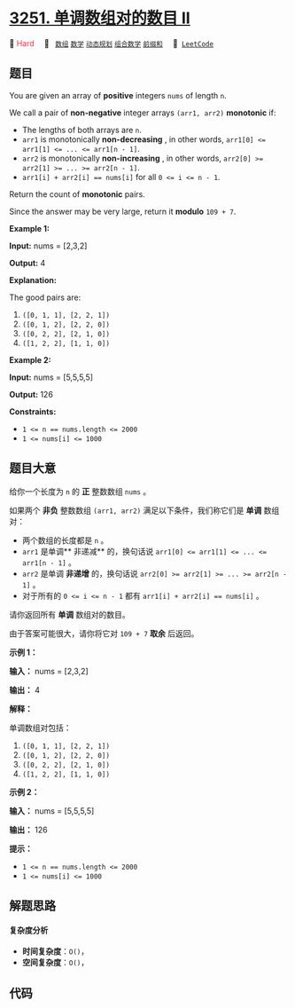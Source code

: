 # [3251. 单调数组对的数目 II](https://leetcode.com/problems/find-the-count-of-monotonic-pairs-ii)

🔴 <font color=#ff334b>Hard</font>&emsp; 🔖&ensp; [`数组`](/leetcode/outline/tag/array.md) [`数学`](/leetcode/outline/tag/math.md) [`动态规划`](/leetcode/outline/tag/dynamic-programming.md) [`组合数学`](/leetcode/outline/tag/combinatorics.md) [`前缀和`](/leetcode/outline/tag/prefix-sum.md)&emsp; 🔗&ensp;[`LeetCode`](https://leetcode.com/problems/find-the-count-of-monotonic-pairs-ii)

## 题目

You are given an array of **positive** integers `nums` of length `n`.

We call a pair of **non-negative** integer arrays `(arr1, arr2)` **monotonic**
if:

  * The lengths of both arrays are `n`.
  * `arr1` is monotonically **non-decreasing** , in other words, `arr1[0] <= arr1[1] <= ... <= arr1[n - 1]`.
  * `arr2` is monotonically **non-increasing** , in other words, `arr2[0] >= arr2[1] >= ... >= arr2[n - 1]`.
  * `arr1[i] + arr2[i] == nums[i]` for all `0 <= i <= n - 1`.

Return the count of **monotonic** pairs.

Since the answer may be very large, return it **modulo** `109 + 7`.



**Example 1:**

**Input:** nums = [2,3,2]

**Output:** 4

**Explanation:**

The good pairs are:

  1. `([0, 1, 1], [2, 2, 1])`
  2. `([0, 1, 2], [2, 2, 0])`
  3. `([0, 2, 2], [2, 1, 0])`
  4. `([1, 2, 2], [1, 1, 0])`

**Example 2:**

**Input:** nums = [5,5,5,5]

**Output:** 126



**Constraints:**

  * `1 <= n == nums.length <= 2000`
  * `1 <= nums[i] <= 1000`


## 题目大意

给你一个长度为 `n` 的 **正**  整数数组 `nums` 。

如果两个 **非负**  整数数组 `(arr1, arr2)` 满足以下条件，我们称它们是 **单调**  数组对：

  * 两个数组的长度都是 `n` 。
  * `arr1` 是单调**  非递减** 的，换句话说 `arr1[0] <= arr1[1] <= ... <= arr1[n - 1]` 。
  * `arr2` 是单调 **非递增**  的，换句话说 `arr2[0] >= arr2[1] >= ... >= arr2[n - 1]` 。
  * 对于所有的 `0 <= i <= n - 1` 都有 `arr1[i] + arr2[i] == nums[i]` 。

请你返回所有 **单调**  数组对的数目。

由于答案可能很大，请你将它对 `109 + 7` **取余**  后返回。



**示例 1：**

**输入：** nums = [2,3,2]

**输出：** 4

**解释：**

单调数组对包括：

  1. `([0, 1, 1], [2, 2, 1])`
  2. `([0, 1, 2], [2, 2, 0])`
  3. `([0, 2, 2], [2, 1, 0])`
  4. `([1, 2, 2], [1, 1, 0])`

**示例 2：**

**输入：** nums = [5,5,5,5]

**输出：** 126



**提示：**

  * `1 <= n == nums.length <= 2000`
  * `1 <= nums[i] <= 1000`


## 解题思路

#### 复杂度分析

- **时间复杂度**：`O()`，
- **空间复杂度**：`O()`，

## 代码

```javascript

```